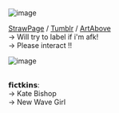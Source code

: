 <br />![image](https://64.media.tumblr.com/03320f1b624a4d142116b2cec4e4e92c/526037d8a356cdde-ef/s100x200/a10af2d894ce1353e59c3cbd38ee7900ed2cae9b.pnj)


[StrawPage](https://littlehawk.straw.page) / [Tumblr](https://www.tumblr.com/blog/skyesogoofy) / [ArtAbove](https://www.tumblr.com/squeedlejuice/190722416792/i-could-be-brown-i-could-be-blue-i-could-be?source=share) <br />
→ Will try to label if i'm afk!<br />
→ Please interact !!<br />

![image](https://64.media.tumblr.com/e499afe1e9f6f8a633592670502657f9/526037d8a356cdde-17/s100x200/56d3ac5a4c727599ee37014da0234bd31abad7ad.pnj)


<br />
𝗳𝗶𝗰𝘁𝗸𝗶𝗻𝘀:<br />
→ Kate Bishop<br />
→ New Wave Girl<br />

